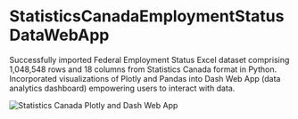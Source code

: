 # StatisticsCanadaEmploymentStatusDataWebApp
Successfully imported Federal Employment Status Excel dataset comprising 1,048,548 rows and 18 columns from Statistics Canada format in Python. Incorporated visualizations of Plotly and Pandas into Dash Web App (data analytics dashboard) empowering users to interact with data.

![Statistics Canada Plotly and Dash Web App ](https://github.com/haanisyed/StatisticsCanadaEmploymentStatusDataWebApp/assets/116673121/5a16d922-cde1-4b3c-bd99-215758920e5e)
